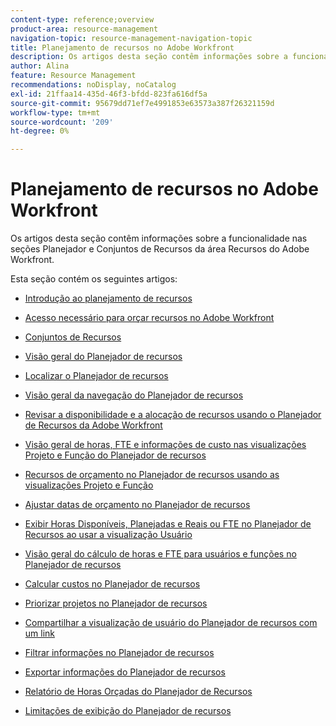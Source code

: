```yaml
---
content-type: reference;overview
product-area: resource-management
navigation-topic: resource-management-navigation-topic
title: Planejamento de recursos no Adobe Workfront
description: Os artigos desta seção contêm informações sobre a funcionalidade nas seções Planejador e Conjuntos de Recursos da área Recursos do Adobe Workfront.
author: Alina
feature: Resource Management
recommendations: noDisplay, noCatalog
exl-id: 21ffaa14-435d-46f3-bfdd-823fa616df5a
source-git-commit: 95679dd71ef7e4991853e63573a387f26321159d
workflow-type: tm+mt
source-wordcount: '209'
ht-degree: 0%

---
```


# Planejamento de recursos no Adobe Workfront

Os artigos desta seção contêm informações sobre a funcionalidade nas seções Planejador e Conjuntos de Recursos da área Recursos do Adobe Workfront.

Esta seção contém os seguintes artigos:

* [Introdução ao planejamento de recursos](../../resource-mgmt/resource-planning/get-started-resource-planning.md)
* [Acesso necessário para orçar recursos no Adobe Workfront](../../resource-mgmt/resource-planning/access-needed-to-budget-resources.md)
* [Conjuntos de Recursos](../../resource-mgmt/resource-planning/resource-pools/resource-pools.md)
* [Visão geral do Planejador de recursos](../../resource-mgmt/resource-planning/get-started-resource-planner.md)
* [Localizar o Planejador de recursos](../../resource-mgmt/resource-planning/locate-resource-planner.md)
* [Visão geral da navegação do Planejador de recursos](../../resource-mgmt/resource-planning/resource-planner-navigation.md)
* [Revisar a disponibilidade e a alocação de recursos usando o Planejador de Recursos da Adobe Workfront](../../resource-mgmt/resource-planning/resource-availability-allocation-resource-planner.md)
* [Visão geral de horas, FTE e informações de custo nas visualizações Projeto e Função do Planejador de recursos](../../resource-mgmt/resource-planning/overview-of-planner-hour-fte-cost-information-in-role-project-views.md)
* [Recursos de orçamento no Planejador de recursos usando as visualizações Projeto e Função](../../resource-mgmt/resource-planning/budget-resources-project-role-views-resource-planner.md)
* [Ajustar datas de orçamento no Planejador de recursos](../../resource-mgmt/resource-planning/adjust-budgeting-dates.md)
* [Exibir Horas Disponíveis, Planejadas e Reais ou FTE no Planejador de Recursos ao usar a visualização Usuário](../../resource-mgmt/resource-planning/view-hours-fte-user-view-resource-planner.md)
* [Visão geral do cálculo de horas e FTE para usuários e funções no Planejador de recursos](../../resource-mgmt/resource-planning/calculate-hours-fte-for-users-roles-resource-planner.md)
* [Calcular custos no Planejador de recursos](../../resource-mgmt/resource-planning/calculate-costs-resource-planner.md)
* [Priorizar projetos no Planejador de recursos](../../resource-mgmt/resource-planning/prioritize-projects-resource-planner.md)
* [Compartilhar a visualização de usuário do Planejador de recursos com um link](../../resource-mgmt/resource-planning/share-resource-planner-with-link.md)
* [Filtrar informações no Planejador de recursos](../../resource-mgmt/resource-planning/filter-resource-planner.md)
* [Exportar informações do Planejador de recursos](../../resource-mgmt/resource-planning/export-resource-planner.md)
* [Relatório de Horas Orçadas do Planejador de Recursos](../../resource-mgmt/resource-planning/report-on-budgeted-hours.md)
* [Limitações de exibição do Planejador de recursos](../../resource-mgmt/resource-planning/resource-planner-display-limitations.md)

  <!--
  <li data-mc-conditions="QuicksilverOrClassic.Draft mode"><a href="../../resource-mgmt/resource-planning/track-user-utilization.md" class="MCXref xref" xrefformat="{para}">Track User Utilization information</a> </li>
  -->

  <!--
  <li data-mc-conditions="QuicksilverOrClassic.Draft mode"><a href="../../resource-mgmt/resource-planning/budget-by-project-resource-planner-d.md" class="MCXref xref" xrefformat="{para}">Budget resources by project in the Resource Planner</a> </li>
  -->

  <!--
  <li data-mc-conditions="QuicksilverOrClassic.Draft mode"><a href="../../resource-mgmt/resource-planning/budget-by-role-resource-planner-d.md" class="MCXref xref" xrefformat="{para}">Budget resources by role in the Resource Planner </a> </li>
  -->

  <!--
  <li data-mc-conditions="QuicksilverOrClassic.Draft mode"><a href="../../resource-mgmt/resource-planning/view-projects-roles-users-resource-planner.md" class="MCXref xref" xrefformat="{para}">View projects, roles, and users using the Resource Planner</a> </li>
  -->

  <!--
  <li data-mc-conditions="QuicksilverOrClassic.Draft mode"><a href="../../resource-mgmt/resource-planning/manage-resource-planner-d.md" class="MCXref xref" xrefformat="{para}">Manage resources in the Resource Planner</a> </li>
  -->

  <!--
  <li data-mc-conditions="QuicksilverOrClassic.Draft mode"><a href="../../resource-mgmt/resource-planning/resource-planner-overview-d.md" class="MCXref xref" xrefformat="{para}">Overview of the areas of the Resource Planner</a> </li>
  -->
